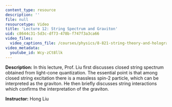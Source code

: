 ```yaml
---
content_type: resource
description: ''
file: null
resourcetype: Video
title: 'Lecture 12: String Spectrum and Graviton'
uid: c8644c31-5d3c-df73-478b-f747f3a3ca66
video_files:
  video_captions_file: /courses/physics/8-821-string-theory-and-holographic-duality-fall-2014/video-lectures/string-spectrum-and-graviton/Wcy-zCt8llk.vtt
video_metadata:
  youtube_id: Wcy-zCt8llk
---
```


**Description:** In this lecture, Prof. Liu first discusses closed string spectrum obtained from light-cone quantization. The essential point is that among closed string excitation there is a massless spin-2 particle, which can be interpreted as the graviton. He then briefly discusses string interactions which confirms the interpretation of the graviton.

**Instructor:** Hong Liu